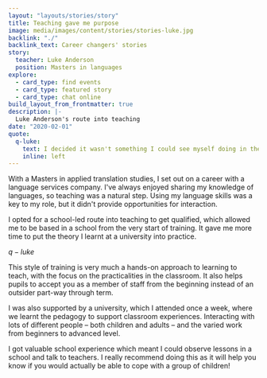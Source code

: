 ```yaml
---
layout: "layouts/stories/story"
title: Teaching gave me purpose
image: media/images/content/stories/stories-luke.jpg
backlink: "./"
backlink_text: Career changers' stories
story:
  teacher: Luke Anderson
  position: Masters in languages
explore:
  - card_type: find events
  - card_type: featured story
  - card_type: chat online
build_layout_from_frontmatter: true
description: |-
  Luke Anderson's route into teaching
date: "2020-02-01"
quote:
  q-luke:
    text: I decided it wasn't something I could see myself doing in the long term, as there was no sense of purpose. Teaching, for this reason, has so far provided this in spades!
    inline: left
---
```


With a Masters in applied translation studies, I set out on a career with a language services company. I've always enjoyed sharing my knowledge of languages, so teaching was a natural step. Using my language skills was a key to my role, but it didn't provide opportunities for interaction.

I opted for a school-led route into teaching to get qualified, which allowed me to be based in a school from the very start of training. It gave me more time to put the theory I learnt at a university into practice.

$q-luke$

This style of training is very much a hands-on approach to learning to teach, with the focus on the practicalities in the classroom. It also helps pupils to accept you as a member of staff from the beginning instead of an outsider part-way through term.

I was also supported by a university, which I attended once a week, where we learnt the pedagogy to support classroom experiences. Interacting with lots of different people – both children and adults – and the varied work from beginners to advanced level.

I got valuable school experience which meant I could observe lessons in a school and talk to teachers. I really recommend doing this as it will help you know if you would actually be able to cope with a group of children!
